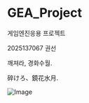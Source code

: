 # GEA\_Project

게임엔진응용 프로젝트


2025137067 권선



깨져라, 경화수월.



碎けろ、鏡花水月.


![Image](https://github.com/user-attachments/assets/e51a6104-5028-4caf-bcaa-d25c2df563dc)
